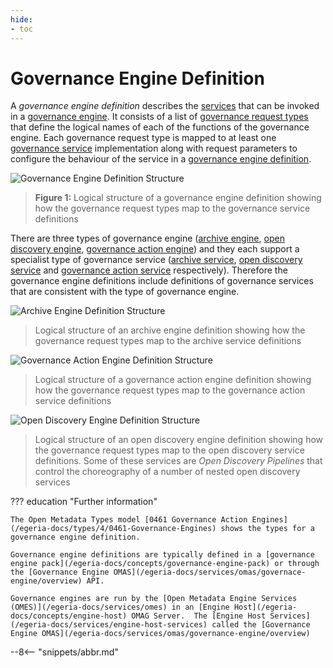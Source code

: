 ```yaml
---
hide:
- toc
---
```


<!-- SPDX-License-Identifier: CC-BY-4.0 -->
<!-- Copyright Contributors to the ODPi Egeria project. -->



# Governance Engine Definition

A *governance engine definition* describes the [services](/egeria-docs/concepts/governance-service) that can be invoked in a [governance engine](/egeria-docs/concepts/governance-engine).  It consists of a list of [governance request types](/egeria-docs/concepts/governance-request-type) that define the logical names of each of the functions of the governance engine.  Each governance request type is mapped to at least one [governance service](/egeria-docs/concepts/governance-service) implementation along with request parameters to configure the behaviour of the service in a [governance engine definition](/egeria-docs/concepts/governance-engine).

![Governance Engine Definition Structure](/egeria-docs/guides/developer/open-metadata-archives/governance-engine-definition.svg)
> **Figure 1:** Logical structure of a governance engine definition showing how the governance request types map to the governance service definitions

There are three types of governance engine ([archive engine](/egeria-docs/concepts/archive-engine), [open discovery engine](/egeria-docs/concepts/open-discovery-engine), [governance action engine](/egeria-docs/concepts/governance-action-engine)) and they each support a specialist type of governance service ([archive service](/egeria-docs/guides/developer/archive-services/overview), [open discovery service](/egeria-docs/guides/developer/open-discovery-services/overview) and [governance action service](/egeria-docs/guides/developer/governance-action-services/overview) respectively).  Therefore the governance engine definitions include definitions of governance services that are consistent with the type of governance engine.

![Archive Engine Definition Structure](/egeria-docs/guides/developer/open-metadata-archives/archive-engine-definition.svg)
> Logical structure of an archive engine definition showing how the governance request types map to the archive service definitions

![Governance Action Engine Definition Structure](/egeria-docs/guides/developer/open-metadata-archives/governance-action-engine-definition.svg)
> Logical structure of a governance action engine definition showing how the governance request types map to the governance action service definitions

![Open Discovery Engine Definition Structure](/egeria-docs/guides/developer/open-metadata-archives/open-discovery-engine-definition.svg)
> Logical structure of an open discovery engine definition showing how the governance request types map to the open discovery service definitions.  Some of these services are *Open Discovery Pipelines* that control the choreography of a number of nested open discovery services


??? education "Further information"

    The Open Metadata Types model [0461 Governance Action Engines](/egeria-docs/types/4/0461-Governance-Engines) shows the types for a governance engine definition.
    
    Governance engine definitions are typically defined in a [governance engine pack](/egeria-docs/concepts/governance-engine-pack) or through the [Governance Engine OMAS](/egeria-docs/services/omas/governace-engine/overview) API.

    Governance engines are run by the [Open Metadata Engine Services (OMES)](/egeria-docs/services/omes) in an [Engine Host](/egeria-docs/concepts/engine-host) OMAG Server.  The [Engine Host Services](/egeria-docs/services/engine-host-services) called the [Governance Engine OMAS](/egeria-docs/services/omas/governance-engine/overview)
  


--8<-- "snippets/abbr.md"